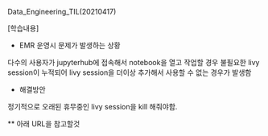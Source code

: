 Data_Engineering_TIL(20210417)

[학습내용]

- EMR 운영시 문제가 발생하는 상황

다수의 사용자가 jupyterhub에 접속해서 notebook을 열고 작업할 경우 불필요한 livy session이 누적되어 livy session을 더이상 추가해서 사용할 수 없는 경우가 발생함

- 해결방안

정기적으로 오래된 휴무중인 livy session을 kill 해줘야함.

** 아래 URL을 참고할것
